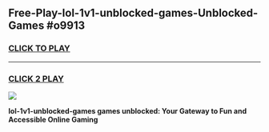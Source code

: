 
## Free-Play-lol-1v1-unblocked-games-Unblocked-Games #o9913
<h3>
<a href="https://news.freeplayer.one?title=lol-1v1-unblocked-games&ref=8M">CLICK TO PLAY</a></h3>
<hr>

<h3>
<a href="https://news.freeplayer.one?title=lol-1v1-unblocked-games&ref=8M">CLICK 2 PLAY</a>
  
</h3>

<a href="https://news.freeplayer.one?title=lol-1v1-unblocked-games&ref=8M"><img src="https://clearcache.store/games.png"></a>


**lol-1v1-unblocked-games games unblocked: Your Gateway to Fun and Accessible Online Gaming**
